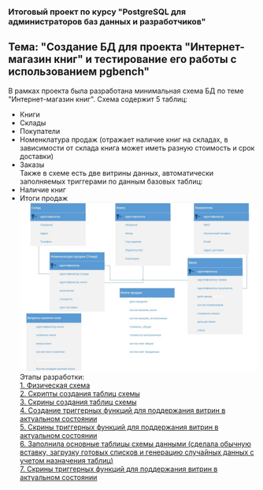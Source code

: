 ### Итоговый проект по курсу "PostgreSQL для администраторов баз данных и разработчиков" ###  
## Тема: "Создание БД для проекта "Интернет-магазин книг" и тестирование его работы с использованием pgbench" ##  
В рамках проекта была разработана минимальная схема БД по теме "Интернет-магазин книг". Схема содержит 5 таблиц:  
 - Книги  
 - Склады  
 - Покупатели  
 - Номенклатура продаж (отражает наличие книг на складах, в зависимости от склада книга может иметь разную стоимость и срок доставки)   
 - Заказы   
Также в схеме есть две витрины данных, автоматически заполняемых триггерами по данным базовых таблиц:  
 - Наличие книг  
 - Итоги продаж  
![Логическая схема](/Scripts/Schema_log.jpg)
Этапы разработки:   
[1. Физическая схема](https://github.com/mkalinichenko2023/otus_project/tree/main/Scripts/Schema_fiz.jpg)   
[2. Скрипты создания таблиц схемы](https://github.com/mkalinichenko2023/otus_project/tree/main/Scripts/Create%20DB%20script.txt)   
[3. Скрины создания таблиц схемы](https://github.com/mkalinichenko2023/otus_project/tree/main/Screens/Create%20DB%20screens.md)   
[4. Создание триггерных функций для поддержания витрин в актуальном состоянии](https://github.com/mkalinichenko2023/otus_project/tree/main/Scripts/Add%20functions.txt)   
[5. Скрины триггерных функций для поддержания витрин в актуальном состоянии](https://github.com/mkalinichenko2023/otus_project/tree/main/Screens/Create%20DopFunc.md)   
[6. Заполнила основные таблицы схемы данными (сделала обычную вставку, загрузку готовых списков и генерацию случайных данных с учетом назначения таблиц)](https://github.com/mkalinichenko2023/otus_project/tree/main/Scripts/Load%20data.txt)   
[7. Скрины триггерных функций для поддержания витрин в актуальном состоянии](https://github.com/mkalinichenko2023/otus_project/tree/main/Screens/Create%20LoadData.md)  
